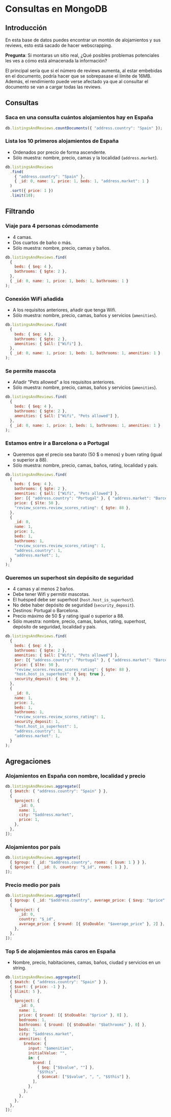 # Consultas en MongoDB

## Introducción

En esta base de datos puedes encontrar un montón de alojamientos y sus reviews, esto está sacado de hacer webscrapping.

**Pregunta**: Si montaras un sitio real, ¿Qué posibles problemas potenciales les ves a cómo está almacenada la información?

El principal sería que si el número de reviews aumenta, al estar embebidas en el documento, podría hacer que se sobrepasase el límite de 16MB. Además, el rendimiento puede verse afectado ya que al consultar el documento se van a cargar todas las reviews.

## Consultas

### Saca en una consulta cuántos alojamientos hay en España

```js
db.listingsAndReviews.countDocuments({ "address.country": "Spain" });
```

### Lista los 10 primeros alojamientos de España

- Ordenados por precio de forma ascendente.
- Sólo muestra: nombre, precio, camas y la localidad (`address.market`).

```js
db.listingsAndReviews
  .find(
    { "address.country": "Spain" },
    { _id: 0, name: 1, price: 1, beds: 1, "address.market": 1 }
  )
  .sort({ price: 1 })
  .limit(10);
```

## Filtrando

### Viaje para 4 personas cómodamente

- 4 camas.
- Dos cuartos de baño o más.
- Sólo muestra: nombre, precio, camas y baños.

```js
db.listingsAndReviews.find(
  {
    beds: { $eq: 4 },
    bathrooms: { $gte: 2 },
  },
  { _id: 0, name: 1, price: 1, beds: 1, bathrooms: 1 }
);
```

### Conexión WiFi añadida

- A los requisitos anteriores, añadir que tenga Wifi.
- Sólo muestra: nombre, precio, camas, baños y servicios (`amenities`).

```js
db.listingsAndReviews.find(
  {
    beds: { $eq: 4 },
    bathrooms: { $gte: 2 },
    amenities: { $all: ["Wifi"] },
  },
  { _id: 0, name: 1, price: 1, beds: 1, bathrooms: 1, amenities: 1 }
);
```

### Se permite mascota

- Añadir "Pets allowed" a los requisitos anteriores.
- Sólo muestra: nombre, precio, camas, baños y servicios (`amenities`).

```js
db.listingsAndReviews.find(
  {
    beds: { $eq: 4 },
    bathrooms: { $gte: 2 },
    amenities: { $all: ["Wifi", "Pets allowed"] },
  },
  { _id: 0, name: 1, price: 1, beds: 1, bathrooms: 1, amenities: 1 }
);
```

### Estamos entre ir a Barcelona o a Portugal

- Queremos que el precio sea barato (50 $ o menos) y buen rating (igual o superior a 88).
- Sólo muestra: nombre, precio, camas, baños, rating, localidad y país.

```js
db.listingsAndReviews.find(
  {
    beds: { $eq: 4 },
    bathrooms: { $gte: 2 },
    amenities: { $all: ["Wifi", "Pets allowed"] },
    $or: [{ "address.country": "Portugal" }, { "address.market": "Barcelona" }],
    price: { $lte: 50 },
    "review_scores.review_scores_rating": { $gte: 88 },
  },
  {
    _id: 0,
    name: 1,
    price: 1,
    beds: 1,
    bathrooms: 1,
    "review_scores.review_scores_rating": 1,
    "address.country": 1,
    "address.market": 1,
  }
);
```

### Queremos un superhost sin depósito de seguridad

- 4 camas y al menos 2 baños.
- Debe tener Wifi y permitir mascotas.
- El huésped debe ser superhost (`host.host_is_superhost`).
- No debe haber depósito de seguridad (`security_deposit`).
- Destinos: Portugal o Barcelona.
- Precio máximo de 50 $ y rating igual o superior a 88.
- Sólo muestra: nombre, precio, camas, baños, rating, superhost, depósito de seguridad, localidad y país.

```js
db.listingsAndReviews.find(
  {
    beds: { $eq: 4 },
    bathrooms: { $gte: 2 },
    amenities: { $all: ["Wifi", "Pets allowed"] },
    $or: [{ "address.country": "Portugal" }, { "address.market": "Barcelona" }],
    price: { $lte: 50 },
    "review_scores.review_scores_rating": { $gte: 88 },
    "host.host_is_superhost": { $eq: true },
    security_deposit: { $eq: 0 },
  },
  {
    _id: 0,
    name: 1,
    price: 1,
    beds: 1,
    bathrooms: 1,
    "review_scores.review_scores_rating": 1,
    security_deposit: 1,
    "host.host_is_superhost": 1,
    "address.country": 1,
    "address.market": 1,
  }
);
```

## Agregaciones

### Alojamientos en España con nombre, localidad y precio

```js
db.listingsAndReviews.aggregate([
  { $match: { "address.country": "Spain" } },
  {
    $project: {
      _id: 0,
      name: 1,
      city: "$address.market",
      price: 1,
    },
  },
]);
```

### Alojamientos por país

```js
db.listingsAndReviews.aggregate([
  { $group: { _id: "$address.country", rooms: { $sum: 1 } } },
  { $project: { _id: 0, country: "$_id", rooms: 1 } },
]);
```

### Precio medio por país

```js
db.listingsAndReviews.aggregate([
  { $group: { _id: "$address.country", average_price: { $avg: "$price" } } },
  {
    $project: {
      _id: 0,
      country: "$_id",
      average_price: { $round: [{ $toDouble: "$average_price" }, 2] },
    },
  },
]);
```

### Top 5 de alojamientos más caros en España

- Nombre, precio, habitaciones, camas, baños, ciudad y servicios en un string.

```js
db.listingsAndReviews.aggregate([
  { $match: { "address.country": "Spain" } },
  { $sort: { price: -1 } },
  { $limit: 5 },
  {
    $project: {
      _id: 0,
      name: 1,
      price: { $round: [{ $toDouble: "$price" }, 0] },
      bedrooms: 1,
      bathrooms: { $round: [{ $toDouble: "$bathrooms" }, 0] },
      beds: 1,
      city: "$address.market",
      amenities: {
        $reduce: {
          input: "$amenities",
          initialValue: "",
          in: {
            $cond: [
              { $eq: ["$$value", ""] },
              "$$this",
              { $concat: ["$$value", ", ", "$$this"] },
            ],
          },
        },
      },
    },
  },
]);
```
